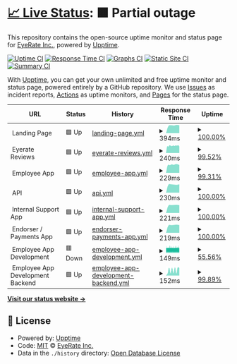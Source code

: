 # [📈 Live Status](https://eyerate.github.io/statusPage): <!--live status--> **🟧 Partial outage**

This repository contains the open-source uptime monitor and status page for [EyeRate Inc.](www.eyeratebusiness.com), powered by [Upptime](https://github.com/upptime/upptime).

[![Uptime CI](https://github.com/eyerate/statusPage/workflows/Uptime%20CI/badge.svg)](https://github.com/eyerate/statusPage/actions?query=workflow%3A%22Uptime+CI%22)
[![Response Time CI](https://github.com/eyerate/statusPage/workflows/Response%20Time%20CI/badge.svg)](https://github.com/eyerate/statusPage/actions?query=workflow%3A%22Response+Time+CI%22)
[![Graphs CI](https://github.com/eyerate/statusPage/workflows/Graphs%20CI/badge.svg)](https://github.com/eyerate/statusPage/actions?query=workflow%3A%22Graphs+CI%22)
[![Static Site CI](https://github.com/eyerate/statusPage/workflows/Static%20Site%20CI/badge.svg)](https://github.com/eyerate/statusPage/actions?query=workflow%3A%22Static+Site+CI%22)
[![Summary CI](https://github.com/eyerate/statusPage/workflows/Summary%20CI/badge.svg)](https://github.com/eyerate/statusPage/actions?query=workflow%3A%22Summary+CI%22)

With [Upptime](https://upptime.js.org), you can get your own unlimited and free uptime monitor and status page, powered entirely by a GitHub repository. We use [Issues](https://github.com/eyerate/statusPage/issues) as incident reports, [Actions](https://github.com/eyerate/statusPage/actions) as uptime monitors, and [Pages](https://eyerate.github.io/statusPage) for the status page.

<!--start: status pages-->
<!-- This summary is generated by Upptime (https://github.com/upptime/upptime) -->
<!-- Do not edit this manually, your changes will be overwritten -->
<!-- prettier-ignore -->
| URL | Status | History | Response Time | Uptime |
| --- | ------ | ------- | ------------- | ------ |
| <img alt="" src="https://favicons.githubusercontent.com/null" height="13"> Landing Page | 🟩 Up | [landing-page.yml](https://github.com/eyerate/statusPage/commits/HEAD/history/landing-page.yml) | <details><summary><img alt="Response time graph" src="./graphs/landing-page/response-time-week.png" height="20"> 394ms</summary><br><a href="https://eyerate.github.io/statusPage/history/landing-page"><img alt="Response time 348" src="https://img.shields.io/endpoint?url=https%3A%2F%2Fraw.githubusercontent.com%2Feyerate%2FstatusPage%2FHEAD%2Fapi%2Flanding-page%2Fresponse-time.json"></a><br><a href="https://eyerate.github.io/statusPage/history/landing-page"><img alt="24-hour response time 397" src="https://img.shields.io/endpoint?url=https%3A%2F%2Fraw.githubusercontent.com%2Feyerate%2FstatusPage%2FHEAD%2Fapi%2Flanding-page%2Fresponse-time-day.json"></a><br><a href="https://eyerate.github.io/statusPage/history/landing-page"><img alt="7-day response time 394" src="https://img.shields.io/endpoint?url=https%3A%2F%2Fraw.githubusercontent.com%2Feyerate%2FstatusPage%2FHEAD%2Fapi%2Flanding-page%2Fresponse-time-week.json"></a><br><a href="https://eyerate.github.io/statusPage/history/landing-page"><img alt="30-day response time 377" src="https://img.shields.io/endpoint?url=https%3A%2F%2Fraw.githubusercontent.com%2Feyerate%2FstatusPage%2FHEAD%2Fapi%2Flanding-page%2Fresponse-time-month.json"></a><br><a href="https://eyerate.github.io/statusPage/history/landing-page"><img alt="1-year response time 348" src="https://img.shields.io/endpoint?url=https%3A%2F%2Fraw.githubusercontent.com%2Feyerate%2FstatusPage%2FHEAD%2Fapi%2Flanding-page%2Fresponse-time-year.json"></a></details> | <details><summary><a href="https://eyerate.github.io/statusPage/history/landing-page">100.00%</a></summary><a href="https://eyerate.github.io/statusPage/history/landing-page"><img alt="All-time uptime 99.78%" src="https://img.shields.io/endpoint?url=https%3A%2F%2Fraw.githubusercontent.com%2Feyerate%2FstatusPage%2FHEAD%2Fapi%2Flanding-page%2Fuptime.json"></a><br><a href="https://eyerate.github.io/statusPage/history/landing-page"><img alt="24-hour uptime 100.00%" src="https://img.shields.io/endpoint?url=https%3A%2F%2Fraw.githubusercontent.com%2Feyerate%2FstatusPage%2FHEAD%2Fapi%2Flanding-page%2Fuptime-day.json"></a><br><a href="https://eyerate.github.io/statusPage/history/landing-page"><img alt="7-day uptime 100.00%" src="https://img.shields.io/endpoint?url=https%3A%2F%2Fraw.githubusercontent.com%2Feyerate%2FstatusPage%2FHEAD%2Fapi%2Flanding-page%2Fuptime-week.json"></a><br><a href="https://eyerate.github.io/statusPage/history/landing-page"><img alt="30-day uptime 100.00%" src="https://img.shields.io/endpoint?url=https%3A%2F%2Fraw.githubusercontent.com%2Feyerate%2FstatusPage%2FHEAD%2Fapi%2Flanding-page%2Fuptime-month.json"></a><br><a href="https://eyerate.github.io/statusPage/history/landing-page"><img alt="1-year uptime 99.78%" src="https://img.shields.io/endpoint?url=https%3A%2F%2Fraw.githubusercontent.com%2Feyerate%2FstatusPage%2FHEAD%2Fapi%2Flanding-page%2Fuptime-year.json"></a></details>
| <img alt="" src="https://favicons.githubusercontent.com/null" height="13"> Eyerate Reviews | 🟩 Up | [eyerate-reviews.yml](https://github.com/eyerate/statusPage/commits/HEAD/history/eyerate-reviews.yml) | <details><summary><img alt="Response time graph" src="./graphs/eyerate-reviews/response-time-week.png" height="20"> 240ms</summary><br><a href="https://eyerate.github.io/statusPage/history/eyerate-reviews"><img alt="Response time 141" src="https://img.shields.io/endpoint?url=https%3A%2F%2Fraw.githubusercontent.com%2Feyerate%2FstatusPage%2FHEAD%2Fapi%2Feyerate-reviews%2Fresponse-time.json"></a><br><a href="https://eyerate.github.io/statusPage/history/eyerate-reviews"><img alt="24-hour response time 241" src="https://img.shields.io/endpoint?url=https%3A%2F%2Fraw.githubusercontent.com%2Feyerate%2FstatusPage%2FHEAD%2Fapi%2Feyerate-reviews%2Fresponse-time-day.json"></a><br><a href="https://eyerate.github.io/statusPage/history/eyerate-reviews"><img alt="7-day response time 240" src="https://img.shields.io/endpoint?url=https%3A%2F%2Fraw.githubusercontent.com%2Feyerate%2FstatusPage%2FHEAD%2Fapi%2Feyerate-reviews%2Fresponse-time-week.json"></a><br><a href="https://eyerate.github.io/statusPage/history/eyerate-reviews"><img alt="30-day response time 191" src="https://img.shields.io/endpoint?url=https%3A%2F%2Fraw.githubusercontent.com%2Feyerate%2FstatusPage%2FHEAD%2Fapi%2Feyerate-reviews%2Fresponse-time-month.json"></a><br><a href="https://eyerate.github.io/statusPage/history/eyerate-reviews"><img alt="1-year response time 141" src="https://img.shields.io/endpoint?url=https%3A%2F%2Fraw.githubusercontent.com%2Feyerate%2FstatusPage%2FHEAD%2Fapi%2Feyerate-reviews%2Fresponse-time-year.json"></a></details> | <details><summary><a href="https://eyerate.github.io/statusPage/history/eyerate-reviews">99.52%</a></summary><a href="https://eyerate.github.io/statusPage/history/eyerate-reviews"><img alt="All-time uptime 99.94%" src="https://img.shields.io/endpoint?url=https%3A%2F%2Fraw.githubusercontent.com%2Feyerate%2FstatusPage%2FHEAD%2Fapi%2Feyerate-reviews%2Fuptime.json"></a><br><a href="https://eyerate.github.io/statusPage/history/eyerate-reviews"><img alt="24-hour uptime 99.47%" src="https://img.shields.io/endpoint?url=https%3A%2F%2Fraw.githubusercontent.com%2Feyerate%2FstatusPage%2FHEAD%2Fapi%2Feyerate-reviews%2Fuptime-day.json"></a><br><a href="https://eyerate.github.io/statusPage/history/eyerate-reviews"><img alt="7-day uptime 99.52%" src="https://img.shields.io/endpoint?url=https%3A%2F%2Fraw.githubusercontent.com%2Feyerate%2FstatusPage%2FHEAD%2Fapi%2Feyerate-reviews%2Fuptime-week.json"></a><br><a href="https://eyerate.github.io/statusPage/history/eyerate-reviews"><img alt="30-day uptime 99.89%" src="https://img.shields.io/endpoint?url=https%3A%2F%2Fraw.githubusercontent.com%2Feyerate%2FstatusPage%2FHEAD%2Fapi%2Feyerate-reviews%2Fuptime-month.json"></a><br><a href="https://eyerate.github.io/statusPage/history/eyerate-reviews"><img alt="1-year uptime 99.94%" src="https://img.shields.io/endpoint?url=https%3A%2F%2Fraw.githubusercontent.com%2Feyerate%2FstatusPage%2FHEAD%2Fapi%2Feyerate-reviews%2Fuptime-year.json"></a></details>
| <img alt="" src="https://favicons.githubusercontent.com/null" height="13"> Employee App | 🟩 Up | [employee-app.yml](https://github.com/eyerate/statusPage/commits/HEAD/history/employee-app.yml) | <details><summary><img alt="Response time graph" src="./graphs/employee-app/response-time-week.png" height="20"> 229ms</summary><br><a href="https://eyerate.github.io/statusPage/history/employee-app"><img alt="Response time 240" src="https://img.shields.io/endpoint?url=https%3A%2F%2Fraw.githubusercontent.com%2Feyerate%2FstatusPage%2FHEAD%2Fapi%2Femployee-app%2Fresponse-time.json"></a><br><a href="https://eyerate.github.io/statusPage/history/employee-app"><img alt="24-hour response time 219" src="https://img.shields.io/endpoint?url=https%3A%2F%2Fraw.githubusercontent.com%2Feyerate%2FstatusPage%2FHEAD%2Fapi%2Femployee-app%2Fresponse-time-day.json"></a><br><a href="https://eyerate.github.io/statusPage/history/employee-app"><img alt="7-day response time 229" src="https://img.shields.io/endpoint?url=https%3A%2F%2Fraw.githubusercontent.com%2Feyerate%2FstatusPage%2FHEAD%2Fapi%2Femployee-app%2Fresponse-time-week.json"></a><br><a href="https://eyerate.github.io/statusPage/history/employee-app"><img alt="30-day response time 234" src="https://img.shields.io/endpoint?url=https%3A%2F%2Fraw.githubusercontent.com%2Feyerate%2FstatusPage%2FHEAD%2Fapi%2Femployee-app%2Fresponse-time-month.json"></a><br><a href="https://eyerate.github.io/statusPage/history/employee-app"><img alt="1-year response time 240" src="https://img.shields.io/endpoint?url=https%3A%2F%2Fraw.githubusercontent.com%2Feyerate%2FstatusPage%2FHEAD%2Fapi%2Femployee-app%2Fresponse-time-year.json"></a></details> | <details><summary><a href="https://eyerate.github.io/statusPage/history/employee-app">99.31%</a></summary><a href="https://eyerate.github.io/statusPage/history/employee-app"><img alt="All-time uptime 95.44%" src="https://img.shields.io/endpoint?url=https%3A%2F%2Fraw.githubusercontent.com%2Feyerate%2FstatusPage%2FHEAD%2Fapi%2Femployee-app%2Fuptime.json"></a><br><a href="https://eyerate.github.io/statusPage/history/employee-app"><img alt="24-hour uptime 100.00%" src="https://img.shields.io/endpoint?url=https%3A%2F%2Fraw.githubusercontent.com%2Feyerate%2FstatusPage%2FHEAD%2Fapi%2Femployee-app%2Fuptime-day.json"></a><br><a href="https://eyerate.github.io/statusPage/history/employee-app"><img alt="7-day uptime 99.31%" src="https://img.shields.io/endpoint?url=https%3A%2F%2Fraw.githubusercontent.com%2Feyerate%2FstatusPage%2FHEAD%2Fapi%2Femployee-app%2Fuptime-week.json"></a><br><a href="https://eyerate.github.io/statusPage/history/employee-app"><img alt="30-day uptime 99.84%" src="https://img.shields.io/endpoint?url=https%3A%2F%2Fraw.githubusercontent.com%2Feyerate%2FstatusPage%2FHEAD%2Fapi%2Femployee-app%2Fuptime-month.json"></a><br><a href="https://eyerate.github.io/statusPage/history/employee-app"><img alt="1-year uptime 95.44%" src="https://img.shields.io/endpoint?url=https%3A%2F%2Fraw.githubusercontent.com%2Feyerate%2FstatusPage%2FHEAD%2Fapi%2Femployee-app%2Fuptime-year.json"></a></details>
| <img alt="" src="https://favicons.githubusercontent.com/null" height="13"> API | 🟩 Up | [api.yml](https://github.com/eyerate/statusPage/commits/HEAD/history/api.yml) | <details><summary><img alt="Response time graph" src="./graphs/api/response-time-week.png" height="20"> 230ms</summary><br><a href="https://eyerate.github.io/statusPage/history/api"><img alt="Response time 251" src="https://img.shields.io/endpoint?url=https%3A%2F%2Fraw.githubusercontent.com%2Feyerate%2FstatusPage%2FHEAD%2Fapi%2Fapi%2Fresponse-time.json"></a><br><a href="https://eyerate.github.io/statusPage/history/api"><img alt="24-hour response time 235" src="https://img.shields.io/endpoint?url=https%3A%2F%2Fraw.githubusercontent.com%2Feyerate%2FstatusPage%2FHEAD%2Fapi%2Fapi%2Fresponse-time-day.json"></a><br><a href="https://eyerate.github.io/statusPage/history/api"><img alt="7-day response time 230" src="https://img.shields.io/endpoint?url=https%3A%2F%2Fraw.githubusercontent.com%2Feyerate%2FstatusPage%2FHEAD%2Fapi%2Fapi%2Fresponse-time-week.json"></a><br><a href="https://eyerate.github.io/statusPage/history/api"><img alt="30-day response time 235" src="https://img.shields.io/endpoint?url=https%3A%2F%2Fraw.githubusercontent.com%2Feyerate%2FstatusPage%2FHEAD%2Fapi%2Fapi%2Fresponse-time-month.json"></a><br><a href="https://eyerate.github.io/statusPage/history/api"><img alt="1-year response time 251" src="https://img.shields.io/endpoint?url=https%3A%2F%2Fraw.githubusercontent.com%2Feyerate%2FstatusPage%2FHEAD%2Fapi%2Fapi%2Fresponse-time-year.json"></a></details> | <details><summary><a href="https://eyerate.github.io/statusPage/history/api">100.00%</a></summary><a href="https://eyerate.github.io/statusPage/history/api"><img alt="All-time uptime 98.11%" src="https://img.shields.io/endpoint?url=https%3A%2F%2Fraw.githubusercontent.com%2Feyerate%2FstatusPage%2FHEAD%2Fapi%2Fapi%2Fuptime.json"></a><br><a href="https://eyerate.github.io/statusPage/history/api"><img alt="24-hour uptime 100.00%" src="https://img.shields.io/endpoint?url=https%3A%2F%2Fraw.githubusercontent.com%2Feyerate%2FstatusPage%2FHEAD%2Fapi%2Fapi%2Fuptime-day.json"></a><br><a href="https://eyerate.github.io/statusPage/history/api"><img alt="7-day uptime 100.00%" src="https://img.shields.io/endpoint?url=https%3A%2F%2Fraw.githubusercontent.com%2Feyerate%2FstatusPage%2FHEAD%2Fapi%2Fapi%2Fuptime-week.json"></a><br><a href="https://eyerate.github.io/statusPage/history/api"><img alt="30-day uptime 100.00%" src="https://img.shields.io/endpoint?url=https%3A%2F%2Fraw.githubusercontent.com%2Feyerate%2FstatusPage%2FHEAD%2Fapi%2Fapi%2Fuptime-month.json"></a><br><a href="https://eyerate.github.io/statusPage/history/api"><img alt="1-year uptime 98.11%" src="https://img.shields.io/endpoint?url=https%3A%2F%2Fraw.githubusercontent.com%2Feyerate%2FstatusPage%2FHEAD%2Fapi%2Fapi%2Fuptime-year.json"></a></details>
| <img alt="" src="https://favicons.githubusercontent.com/null" height="13"> Internal Support App | 🟩 Up | [internal-support-app.yml](https://github.com/eyerate/statusPage/commits/HEAD/history/internal-support-app.yml) | <details><summary><img alt="Response time graph" src="./graphs/internal-support-app/response-time-week.png" height="20"> 221ms</summary><br><a href="https://eyerate.github.io/statusPage/history/internal-support-app"><img alt="Response time 237" src="https://img.shields.io/endpoint?url=https%3A%2F%2Fraw.githubusercontent.com%2Feyerate%2FstatusPage%2FHEAD%2Fapi%2Finternal-support-app%2Fresponse-time.json"></a><br><a href="https://eyerate.github.io/statusPage/history/internal-support-app"><img alt="24-hour response time 217" src="https://img.shields.io/endpoint?url=https%3A%2F%2Fraw.githubusercontent.com%2Feyerate%2FstatusPage%2FHEAD%2Fapi%2Finternal-support-app%2Fresponse-time-day.json"></a><br><a href="https://eyerate.github.io/statusPage/history/internal-support-app"><img alt="7-day response time 221" src="https://img.shields.io/endpoint?url=https%3A%2F%2Fraw.githubusercontent.com%2Feyerate%2FstatusPage%2FHEAD%2Fapi%2Finternal-support-app%2Fresponse-time-week.json"></a><br><a href="https://eyerate.github.io/statusPage/history/internal-support-app"><img alt="30-day response time 219" src="https://img.shields.io/endpoint?url=https%3A%2F%2Fraw.githubusercontent.com%2Feyerate%2FstatusPage%2FHEAD%2Fapi%2Finternal-support-app%2Fresponse-time-month.json"></a><br><a href="https://eyerate.github.io/statusPage/history/internal-support-app"><img alt="1-year response time 237" src="https://img.shields.io/endpoint?url=https%3A%2F%2Fraw.githubusercontent.com%2Feyerate%2FstatusPage%2FHEAD%2Fapi%2Finternal-support-app%2Fresponse-time-year.json"></a></details> | <details><summary><a href="https://eyerate.github.io/statusPage/history/internal-support-app">100.00%</a></summary><a href="https://eyerate.github.io/statusPage/history/internal-support-app"><img alt="All-time uptime 99.88%" src="https://img.shields.io/endpoint?url=https%3A%2F%2Fraw.githubusercontent.com%2Feyerate%2FstatusPage%2FHEAD%2Fapi%2Finternal-support-app%2Fuptime.json"></a><br><a href="https://eyerate.github.io/statusPage/history/internal-support-app"><img alt="24-hour uptime 100.00%" src="https://img.shields.io/endpoint?url=https%3A%2F%2Fraw.githubusercontent.com%2Feyerate%2FstatusPage%2FHEAD%2Fapi%2Finternal-support-app%2Fuptime-day.json"></a><br><a href="https://eyerate.github.io/statusPage/history/internal-support-app"><img alt="7-day uptime 100.00%" src="https://img.shields.io/endpoint?url=https%3A%2F%2Fraw.githubusercontent.com%2Feyerate%2FstatusPage%2FHEAD%2Fapi%2Finternal-support-app%2Fuptime-week.json"></a><br><a href="https://eyerate.github.io/statusPage/history/internal-support-app"><img alt="30-day uptime 100.00%" src="https://img.shields.io/endpoint?url=https%3A%2F%2Fraw.githubusercontent.com%2Feyerate%2FstatusPage%2FHEAD%2Fapi%2Finternal-support-app%2Fuptime-month.json"></a><br><a href="https://eyerate.github.io/statusPage/history/internal-support-app"><img alt="1-year uptime 99.88%" src="https://img.shields.io/endpoint?url=https%3A%2F%2Fraw.githubusercontent.com%2Feyerate%2FstatusPage%2FHEAD%2Fapi%2Finternal-support-app%2Fuptime-year.json"></a></details>
| <img alt="" src="https://favicons.githubusercontent.com/null" height="13"> Endorser / Payments App | 🟩 Up | [endorser-payments-app.yml](https://github.com/eyerate/statusPage/commits/HEAD/history/endorser-payments-app.yml) | <details><summary><img alt="Response time graph" src="./graphs/endorser-payments-app/response-time-week.png" height="20"> 219ms</summary><br><a href="https://eyerate.github.io/statusPage/history/endorser-payments-app"><img alt="Response time 223" src="https://img.shields.io/endpoint?url=https%3A%2F%2Fraw.githubusercontent.com%2Feyerate%2FstatusPage%2FHEAD%2Fapi%2Fendorser-payments-app%2Fresponse-time.json"></a><br><a href="https://eyerate.github.io/statusPage/history/endorser-payments-app"><img alt="24-hour response time 216" src="https://img.shields.io/endpoint?url=https%3A%2F%2Fraw.githubusercontent.com%2Feyerate%2FstatusPage%2FHEAD%2Fapi%2Fendorser-payments-app%2Fresponse-time-day.json"></a><br><a href="https://eyerate.github.io/statusPage/history/endorser-payments-app"><img alt="7-day response time 219" src="https://img.shields.io/endpoint?url=https%3A%2F%2Fraw.githubusercontent.com%2Feyerate%2FstatusPage%2FHEAD%2Fapi%2Fendorser-payments-app%2Fresponse-time-week.json"></a><br><a href="https://eyerate.github.io/statusPage/history/endorser-payments-app"><img alt="30-day response time 219" src="https://img.shields.io/endpoint?url=https%3A%2F%2Fraw.githubusercontent.com%2Feyerate%2FstatusPage%2FHEAD%2Fapi%2Fendorser-payments-app%2Fresponse-time-month.json"></a><br><a href="https://eyerate.github.io/statusPage/history/endorser-payments-app"><img alt="1-year response time 223" src="https://img.shields.io/endpoint?url=https%3A%2F%2Fraw.githubusercontent.com%2Feyerate%2FstatusPage%2FHEAD%2Fapi%2Fendorser-payments-app%2Fresponse-time-year.json"></a></details> | <details><summary><a href="https://eyerate.github.io/statusPage/history/endorser-payments-app">100.00%</a></summary><a href="https://eyerate.github.io/statusPage/history/endorser-payments-app"><img alt="All-time uptime 99.52%" src="https://img.shields.io/endpoint?url=https%3A%2F%2Fraw.githubusercontent.com%2Feyerate%2FstatusPage%2FHEAD%2Fapi%2Fendorser-payments-app%2Fuptime.json"></a><br><a href="https://eyerate.github.io/statusPage/history/endorser-payments-app"><img alt="24-hour uptime 100.00%" src="https://img.shields.io/endpoint?url=https%3A%2F%2Fraw.githubusercontent.com%2Feyerate%2FstatusPage%2FHEAD%2Fapi%2Fendorser-payments-app%2Fuptime-day.json"></a><br><a href="https://eyerate.github.io/statusPage/history/endorser-payments-app"><img alt="7-day uptime 100.00%" src="https://img.shields.io/endpoint?url=https%3A%2F%2Fraw.githubusercontent.com%2Feyerate%2FstatusPage%2FHEAD%2Fapi%2Fendorser-payments-app%2Fuptime-week.json"></a><br><a href="https://eyerate.github.io/statusPage/history/endorser-payments-app"><img alt="30-day uptime 100.00%" src="https://img.shields.io/endpoint?url=https%3A%2F%2Fraw.githubusercontent.com%2Feyerate%2FstatusPage%2FHEAD%2Fapi%2Fendorser-payments-app%2Fuptime-month.json"></a><br><a href="https://eyerate.github.io/statusPage/history/endorser-payments-app"><img alt="1-year uptime 99.52%" src="https://img.shields.io/endpoint?url=https%3A%2F%2Fraw.githubusercontent.com%2Feyerate%2FstatusPage%2FHEAD%2Fapi%2Fendorser-payments-app%2Fuptime-year.json"></a></details>
| <img alt="" src="https://favicons.githubusercontent.com/null" height="13"> Employee App Development | 🟥 Down | [employee-app-development.yml](https://github.com/eyerate/statusPage/commits/HEAD/history/employee-app-development.yml) | <details><summary><img alt="Response time graph" src="./graphs/employee-app-development/response-time-week.png" height="20"> 149ms</summary><br><a href="https://eyerate.github.io/statusPage/history/employee-app-development"><img alt="Response time 161" src="https://img.shields.io/endpoint?url=https%3A%2F%2Fraw.githubusercontent.com%2Feyerate%2FstatusPage%2FHEAD%2Fapi%2Femployee-app-development%2Fresponse-time.json"></a><br><a href="https://eyerate.github.io/statusPage/history/employee-app-development"><img alt="24-hour response time 154" src="https://img.shields.io/endpoint?url=https%3A%2F%2Fraw.githubusercontent.com%2Feyerate%2FstatusPage%2FHEAD%2Fapi%2Femployee-app-development%2Fresponse-time-day.json"></a><br><a href="https://eyerate.github.io/statusPage/history/employee-app-development"><img alt="7-day response time 149" src="https://img.shields.io/endpoint?url=https%3A%2F%2Fraw.githubusercontent.com%2Feyerate%2FstatusPage%2FHEAD%2Fapi%2Femployee-app-development%2Fresponse-time-week.json"></a><br><a href="https://eyerate.github.io/statusPage/history/employee-app-development"><img alt="30-day response time 148" src="https://img.shields.io/endpoint?url=https%3A%2F%2Fraw.githubusercontent.com%2Feyerate%2FstatusPage%2FHEAD%2Fapi%2Femployee-app-development%2Fresponse-time-month.json"></a><br><a href="https://eyerate.github.io/statusPage/history/employee-app-development"><img alt="1-year response time 161" src="https://img.shields.io/endpoint?url=https%3A%2F%2Fraw.githubusercontent.com%2Feyerate%2FstatusPage%2FHEAD%2Fapi%2Femployee-app-development%2Fresponse-time-year.json"></a></details> | <details><summary><a href="https://eyerate.github.io/statusPage/history/employee-app-development">55.56%</a></summary><a href="https://eyerate.github.io/statusPage/history/employee-app-development"><img alt="All-time uptime 96.95%" src="https://img.shields.io/endpoint?url=https%3A%2F%2Fraw.githubusercontent.com%2Feyerate%2FstatusPage%2FHEAD%2Fapi%2Femployee-app-development%2Fuptime.json"></a><br><a href="https://eyerate.github.io/statusPage/history/employee-app-development"><img alt="24-hour uptime 40.36%" src="https://img.shields.io/endpoint?url=https%3A%2F%2Fraw.githubusercontent.com%2Feyerate%2FstatusPage%2FHEAD%2Fapi%2Femployee-app-development%2Fuptime-day.json"></a><br><a href="https://eyerate.github.io/statusPage/history/employee-app-development"><img alt="7-day uptime 55.56%" src="https://img.shields.io/endpoint?url=https%3A%2F%2Fraw.githubusercontent.com%2Feyerate%2FstatusPage%2FHEAD%2Fapi%2Femployee-app-development%2Fuptime-week.json"></a><br><a href="https://eyerate.github.io/statusPage/history/employee-app-development"><img alt="30-day uptime 89.77%" src="https://img.shields.io/endpoint?url=https%3A%2F%2Fraw.githubusercontent.com%2Feyerate%2FstatusPage%2FHEAD%2Fapi%2Femployee-app-development%2Fuptime-month.json"></a><br><a href="https://eyerate.github.io/statusPage/history/employee-app-development"><img alt="1-year uptime 96.95%" src="https://img.shields.io/endpoint?url=https%3A%2F%2Fraw.githubusercontent.com%2Feyerate%2FstatusPage%2FHEAD%2Fapi%2Femployee-app-development%2Fuptime-year.json"></a></details>
| <img alt="" src="https://favicons.githubusercontent.com/null" height="13"> Employee App Development Backend | 🟩 Up | [employee-app-development-backend.yml](https://github.com/eyerate/statusPage/commits/HEAD/history/employee-app-development-backend.yml) | <details><summary><img alt="Response time graph" src="./graphs/employee-app-development-backend/response-time-week.png" height="20"> 152ms</summary><br><a href="https://eyerate.github.io/statusPage/history/employee-app-development-backend"><img alt="Response time 121" src="https://img.shields.io/endpoint?url=https%3A%2F%2Fraw.githubusercontent.com%2Feyerate%2FstatusPage%2FHEAD%2Fapi%2Femployee-app-development-backend%2Fresponse-time.json"></a><br><a href="https://eyerate.github.io/statusPage/history/employee-app-development-backend"><img alt="24-hour response time 214" src="https://img.shields.io/endpoint?url=https%3A%2F%2Fraw.githubusercontent.com%2Feyerate%2FstatusPage%2FHEAD%2Fapi%2Femployee-app-development-backend%2Fresponse-time-day.json"></a><br><a href="https://eyerate.github.io/statusPage/history/employee-app-development-backend"><img alt="7-day response time 152" src="https://img.shields.io/endpoint?url=https%3A%2F%2Fraw.githubusercontent.com%2Feyerate%2FstatusPage%2FHEAD%2Fapi%2Femployee-app-development-backend%2Fresponse-time-week.json"></a><br><a href="https://eyerate.github.io/statusPage/history/employee-app-development-backend"><img alt="30-day response time 128" src="https://img.shields.io/endpoint?url=https%3A%2F%2Fraw.githubusercontent.com%2Feyerate%2FstatusPage%2FHEAD%2Fapi%2Femployee-app-development-backend%2Fresponse-time-month.json"></a><br><a href="https://eyerate.github.io/statusPage/history/employee-app-development-backend"><img alt="1-year response time 121" src="https://img.shields.io/endpoint?url=https%3A%2F%2Fraw.githubusercontent.com%2Feyerate%2FstatusPage%2FHEAD%2Fapi%2Femployee-app-development-backend%2Fresponse-time-year.json"></a></details> | <details><summary><a href="https://eyerate.github.io/statusPage/history/employee-app-development-backend">99.89%</a></summary><a href="https://eyerate.github.io/statusPage/history/employee-app-development-backend"><img alt="All-time uptime 98.97%" src="https://img.shields.io/endpoint?url=https%3A%2F%2Fraw.githubusercontent.com%2Feyerate%2FstatusPage%2FHEAD%2Fapi%2Femployee-app-development-backend%2Fuptime.json"></a><br><a href="https://eyerate.github.io/statusPage/history/employee-app-development-backend"><img alt="24-hour uptime 100.00%" src="https://img.shields.io/endpoint?url=https%3A%2F%2Fraw.githubusercontent.com%2Feyerate%2FstatusPage%2FHEAD%2Fapi%2Femployee-app-development-backend%2Fuptime-day.json"></a><br><a href="https://eyerate.github.io/statusPage/history/employee-app-development-backend"><img alt="7-day uptime 99.89%" src="https://img.shields.io/endpoint?url=https%3A%2F%2Fraw.githubusercontent.com%2Feyerate%2FstatusPage%2FHEAD%2Fapi%2Femployee-app-development-backend%2Fuptime-week.json"></a><br><a href="https://eyerate.github.io/statusPage/history/employee-app-development-backend"><img alt="30-day uptime 99.91%" src="https://img.shields.io/endpoint?url=https%3A%2F%2Fraw.githubusercontent.com%2Feyerate%2FstatusPage%2FHEAD%2Fapi%2Femployee-app-development-backend%2Fuptime-month.json"></a><br><a href="https://eyerate.github.io/statusPage/history/employee-app-development-backend"><img alt="1-year uptime 98.97%" src="https://img.shields.io/endpoint?url=https%3A%2F%2Fraw.githubusercontent.com%2Feyerate%2FstatusPage%2FHEAD%2Fapi%2Femployee-app-development-backend%2Fuptime-year.json"></a></details>

<!--end: status pages-->

[**Visit our status website →**](https://eyerate.github.io/statusPage)

## 📄 License

- Powered by: [Upptime](https://github.com/upptime/upptime)
- Code: [MIT](./LICENSE) © [EyeRate Inc.](www.eyeratebusiness.com)
- Data in the `./history` directory: [Open Database License](https://opendatacommons.org/licenses/odbl/1-0/)
